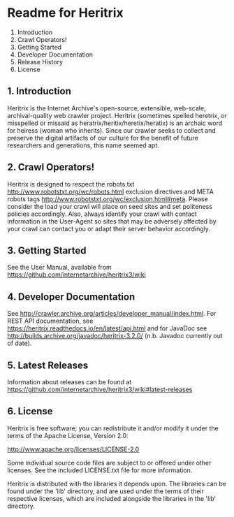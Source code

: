 Readme for Heritrix
====================

1. Introduction
2. Crawl Operators!
3. Getting Started
4. Developer Documentation
5. Release History
6. License


## 1. Introduction

Heritrix is the Internet Archive's open-source, extensible, web-scale,
archival-quality web crawler project. Heritrix (sometimes spelled heretrix, or
misspelled or missaid as heratrix/heritix/heretix/heratix) is an archaic word
for heiress (woman who inherits). Since our crawler seeks to collect and
preserve the digital artifacts of our culture for the benefit of future
researchers and generations, this name seemed apt.


## 2. Crawl Operators!

Heritrix is designed to respect the robots.txt
<http://www.robotstxt.org/wc/robots.html> exclusion directives and META robots
tags <http://www.robotstxt.org/wc/exclusion.html#meta>.  Please consider the
load your crawl will place on seed sites and set politeness policies
accordingly. Also, always identify your crawl with contact information in the
User-Agent so sites that may be adversely affected by your crawl can contact
you or adapt their server behavior accordingly.


## 3. Getting Started

See the User Manual, available from <https://github.com/internetarchive/heritrix3/wiki>


## 4. Developer Documentation

See <http://crawler.archive.org/articles/developer_manual/index.html>.
For REST API documentation, see <https://heritrix.readthedocs.io/en/latest/api.html>
and for JavaDoc see <http://builds.archive.org/javadoc/heritrix-3.2.0/> (n.b. Javadoc currently out of date).


## 5. Latest Releases

Information about releases can be found at <https://github.com/internetarchive/heritrix3/wiki#latest-releases>


## 6. License

Heritrix is free software; you can redistribute it and/or modify it
under the terms of the Apache License, Version 2.0:

 http://www.apache.org/licenses/LICENSE-2.0

Some individual source code files are subject to or offered under other
licenses. See the included LICENSE.txt file for more information.

Heritrix is distributed with the libraries it depends upon.  The
libraries can be found under the 'lib' directory, and are used under
the terms of their respective licenses, which are included alongside
the libraries in the 'lib' directory.

